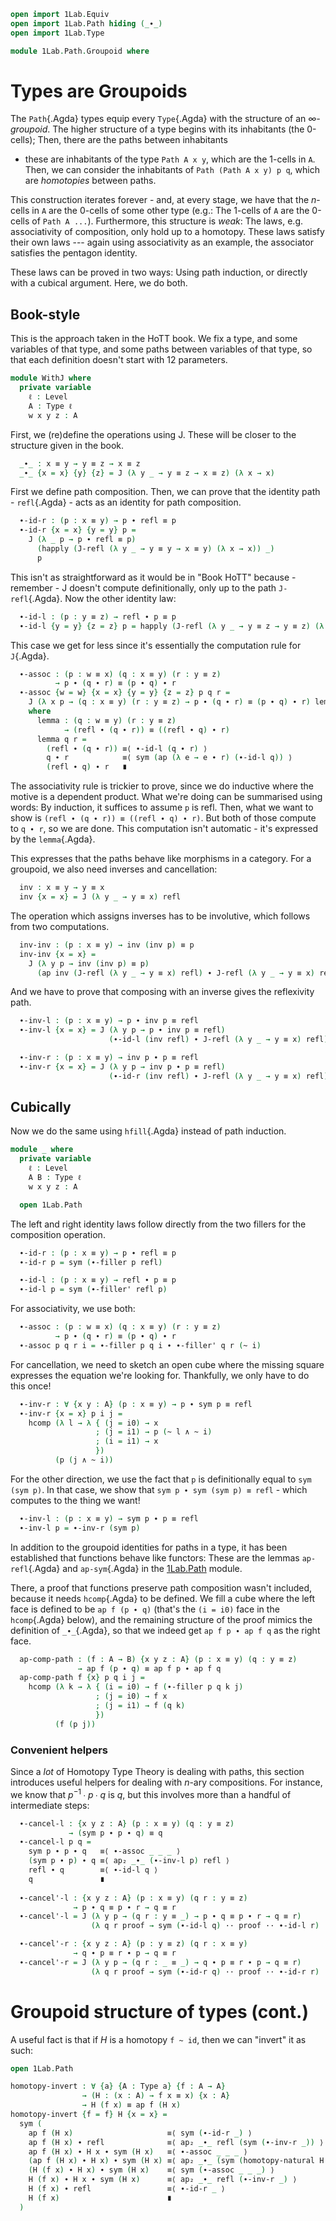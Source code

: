 ```agda
open import 1Lab.Equiv
open import 1Lab.Path hiding (_∙_)
open import 1Lab.Type

module 1Lab.Path.Groupoid where
```

# Types are Groupoids

The `Path`{.Agda} types equip every `Type`{.Agda} with the structure of
an _$\infty$-groupoid_. The higher structure of a type begins with its
inhabitants (the 0-cells); Then, there are the paths between inhabitants
- these are inhabitants of the type `Path A x y`, which are the 1-cells
in `A`. Then, we can consider the inhabitants of `Path (Path A x y) p
q`, which are _homotopies_ between paths.

This construction iterates forever - and, at every stage, we have that
the $n$-cells in `A` are the 0-cells of some other type (e.g.: The
1-cells of `A` are the 0-cells of `Path A ...`). Furthermore, this
structure is _weak_: The laws, e.g. associativity of composition, only
hold up to a homotopy. These laws satisfy their own laws --- again using
associativity as an example, the associator satisfies the pentagon
identity.

These laws can be proved in two ways: Using path induction, or directly
with a cubical argument. Here, we do both.

## Book-style

This is the approach taken in the HoTT book. We fix a type, and some
variables of that type, and some paths between variables of that type,
so that each definition doesn't start with 12 parameters.

```agda
module WithJ where
  private variable
    ℓ : Level
    A : Type ℓ
    w x y z : A
```

First, we (re)define the operations using J. These will be closer to the
structure given in the book.

```agda
  _∙_ : x ≡ y → y ≡ z → x ≡ z
  _∙_ {x = x} {y} {z} = J (λ y _ → y ≡ z → x ≡ z) (λ x → x)
```

First we define path composition. Then, we can prove that the identity
path - `refl`{.Agda} - acts as an identity for path composition.

```agda
  ∙-id-r : (p : x ≡ y) → p ∙ refl ≡ p
  ∙-id-r {x = x} {y = y} p =
    J (λ _ p → p ∙ refl ≡ p)
      (happly (J-refl (λ y _ → y ≡ y → x ≡ y) (λ x → x)) _)
      p
```

This isn't as straightforward as it would be in "Book HoTT" because -
remember - J doesn't compute definitionally, only up to the path
`J-refl`{.Agda}.  Now the other identity law:

```agda
  ∙-id-l : (p : y ≡ z) → refl ∙ p ≡ p
  ∙-id-l {y = y} {z = z} p = happly (J-refl (λ y _ → y ≡ z → y ≡ z) (λ x → x)) p
```

This case we get for less since it's essentially the computation rule for `J`{.Agda}.

```agda
  ∙-assoc : (p : w ≡ x) (q : x ≡ y) (r : y ≡ z)
          → p ∙ (q ∙ r) ≡ (p ∙ q) ∙ r
  ∙-assoc {w = w} {x = x} {y = y} {z = z} p q r =
    J (λ x p → (q : x ≡ y) (r : y ≡ z) → p ∙ (q ∙ r) ≡ (p ∙ q) ∙ r) lemma p q r
    where
      lemma : (q : w ≡ y) (r : y ≡ z)
            → (refl ∙ (q ∙ r)) ≡ ((refl ∙ q) ∙ r)
      lemma q r =
        (refl ∙ (q ∙ r)) ≡⟨ ∙-id-l (q ∙ r) ⟩
        q ∙ r            ≡⟨ sym (ap (λ e → e ∙ r) (∙-id-l q)) ⟩
        (refl ∙ q) ∙ r   ∎
```

The associativity rule is trickier to prove, since we do inductive where
the motive is a dependent product. What we're doing can be summarised
using words: By induction, it suffices to assume `p` is refl. Then, what
we want to show is `(refl ∙ (q ∙ r)) ≡ ((refl ∙ q) ∙ r)`. But both of
those compute to `q ∙ r`, so we are done. This computation isn't
automatic - it's expressed by the `lemma`{.Agda}.

This expresses that the paths behave like morphisms in a category. For a
groupoid, we also need inverses and cancellation:

```agda
  inv : x ≡ y → y ≡ x
  inv {x = x} = J (λ y _ → y ≡ x) refl
```

The operation which assigns inverses has to be involutive, which follows
from two computations.

```agda
  inv-inv : (p : x ≡ y) → inv (inv p) ≡ p
  inv-inv {x = x} =
    J (λ y p → inv (inv p) ≡ p)
      (ap inv (J-refl (λ y _ → y ≡ x) refl) ∙ J-refl (λ y _ → y ≡ x) refl)
```

And we have to prove that composing with an inverse gives the reflexivity path.

```agda
  ∙-inv-l : (p : x ≡ y) → p ∙ inv p ≡ refl
  ∙-inv-l {x = x} = J (λ y p → p ∙ inv p ≡ refl)
                      (∙-id-l (inv refl) ∙ J-refl (λ y _ → y ≡ x) refl)

  ∙-inv-r : (p : x ≡ y) → inv p ∙ p ≡ refl
  ∙-inv-r {x = x} = J (λ y p → inv p ∙ p ≡ refl)
                      (∙-id-r (inv refl) ∙ J-refl (λ y _ → y ≡ x) refl)
```

## Cubically

Now we do the same using `hfill`{.Agda} instead of path induction.

```agda
module _ where
  private variable
    ℓ : Level
    A B : Type ℓ
    w x y z : A

  open 1Lab.Path
```

The left and right identity laws follow directly from the two fillers
for the composition operation.

```agda
  ∙-id-r : (p : x ≡ y) → p ∙ refl ≡ p
  ∙-id-r p = sym (∙-filler p refl)

  ∙-id-l : (p : x ≡ y) → refl ∙ p ≡ p
  ∙-id-l p = sym (∙-filler' refl p)
```

For associativity, we use both:

```agda
  ∙-assoc : (p : w ≡ x) (q : x ≡ y) (r : y ≡ z)
          → p ∙ (q ∙ r) ≡ (p ∙ q) ∙ r
  ∙-assoc p q r i = ∙-filler p q i ∙ ∙-filler' q r (~ i)
```

For cancellation, we need to sketch an open cube where the missing
square expresses the equation we're looking for. Thankfully, we only
have to do this once!

```agda
  ∙-inv-r : ∀ {x y : A} (p : x ≡ y) → p ∙ sym p ≡ refl
  ∙-inv-r {x = x} p i j =
    hcomp (λ l → λ { (j = i0) → x
                   ; (j = i1) → p (~ l ∧ ~ i)
                   ; (i = i1) → x
                   })
          (p (j ∧ ~ i)) 
```

For the other direction, we use the fact that `p` is definitionally
equal to `sym (sym p)`. In that case, we show that `sym p ∙ sym (sym p)
≡ refl` - which computes to the thing we want!

```agda
  ∙-inv-l : (p : x ≡ y) → sym p ∙ p ≡ refl
  ∙-inv-l p = ∙-inv-r (sym p)
```

In addition to the groupoid identities for paths in a type, it has been
established that functions behave like functors: These are the lemmas
`ap-refl`{.Agda} and `ap-sym`{.Agda} in the [1Lab.Path] module.

[1Lab.Path]: 1Lab.Path.html#the-action-on-paths

There, a proof that functions preserve path composition wasn't included,
because it needs `hcomp`{.Agda} to be defined. We fill a cube where the
left face is defined to be `ap f (p ∙ q)` (that's the `(i = i0)` face in
the `hcomp`{.Agda} below), and the remaining structure of the proof
mimics the definition of `_∙_`{.Agda}, so that we indeed get `ap f p ∙
ap f q` as the right face.

<!--
```
  _ = ap-refl
  _ = ap-sym
```
-->

```agda
  ap-comp-path : (f : A → B) {x y z : A} (p : x ≡ y) (q : y ≡ z)
               → ap f (p ∙ q) ≡ ap f p ∙ ap f q
  ap-comp-path f {x} p q i j =
    hcomp (λ k → λ { (i = i0) → f (∙-filler p q k j)
                   ; (j = i0) → f x
                   ; (j = i1) → f (q k)
                   })
          (f (p j))
```

### Convenient helpers

Since a _lot_ of Homotopy Type Theory is dealing with paths, this
section introduces useful helpers for dealing with $n$-ary compositions.
For instance, we know that $p^{-1} ∙ p ∙ q$ is $q$, but this involves
more than a handful of intermediate steps:

```agda
  ∙-cancel-l : {x y z : A} (p : x ≡ y) (q : y ≡ z)
             → (sym p ∙ p ∙ q) ≡ q
  ∙-cancel-l p q =
    sym p ∙ p ∙ q   ≡⟨ ∙-assoc _ _ _ ⟩
    (sym p ∙ p) ∙ q ≡⟨ ap₂ _∙_ (∙-inv-l p) refl ⟩
    refl ∙ q        ≡⟨ ∙-id-l q ⟩
    q               ∎
  
  ∙-cancel'-l : {x y z : A} (p : x ≡ y) (q r : y ≡ z)
              → p ∙ q ≡ p ∙ r → q ≡ r
  ∙-cancel'-l = J (λ y p → (q r : y ≡ _) → p ∙ q ≡ p ∙ r → q ≡ r)
                  (λ q r proof → sym (∙-id-l q) ·· proof ·· ∙-id-l r)

  ∙-cancel'-r : {x y z : A} (p : y ≡ z) (q r : x ≡ y)
              → q ∙ p ≡ r ∙ p → q ≡ r
  ∙-cancel'-r = J (λ y p → (q r : _ ≡ _) → q ∙ p ≡ r ∙ p → q ≡ r)
                  (λ q r proof → sym (∙-id-r q) ·· proof ·· ∙-id-r r)
```

# Groupoid structure of types (cont.)

A useful fact is that if $H$ is a homotopy `f ~ id`, then we can
"invert" it as such:

```agda
open 1Lab.Path

homotopy-invert : ∀ {a} {A : Type a} {f : A → A}
                → (H : (x : A) → f x ≡ x) {x : A}
                → H (f x) ≡ ap f (H x)
homotopy-invert {f = f} H {x = x} =
  sym (
    ap f (H x)                     ≡⟨ sym (∙-id-r _) ⟩
    ap f (H x) ∙ refl              ≡⟨ ap₂ _∙_ refl (sym (∙-inv-r _)) ⟩
    ap f (H x) ∙ H x ∙ sym (H x)   ≡⟨ ∙-assoc _ _ _ ⟩
    (ap f (H x) ∙ H x) ∙ sym (H x) ≡⟨ ap₂ _∙_ (sym (homotopy-natural H _)) refl ⟩
    (H (f x) ∙ H x) ∙ sym (H x)    ≡⟨ sym (∙-assoc _ _ _) ⟩
    H (f x) ∙ H x ∙ sym (H x)      ≡⟨ ap₂ _∙_ refl (∙-inv-r _) ⟩
    H (f x) ∙ refl                 ≡⟨ ∙-id-r _ ⟩
    H (f x)                        ∎
  )
```
